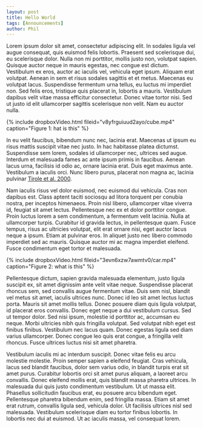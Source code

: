 ```yaml
---
layout: post
title: Hello World
tags: [Announcements]
author: Phil
---
```





Lorem ipsum dolor sit amet, consectetur adipiscing elit. In sodales ligula vel augue consequat, quis euismod felis lobortis. Praesent sed scelerisque dui, eu scelerisque dolor. Nulla non mi porttitor, mollis justo non, volutpat sapien. Quisque auctor neque in mauris egestas, nec congue est dictum. Vestibulum ex eros, auctor ac iaculis vel, vehicula eget ipsum. Aliquam erat volutpat. Aenean in sem et risus sodales sagittis et et metus. Maecenas eu volutpat lacus. Suspendisse fermentum urna tellus, eu luctus mi imperdiet non. Sed felis eros, tristique quis placerat in, lobortis a mauris. Vestibulum dapibus velit vitae massa efficitur consectetur. Donec vitae tortor nisi. Sed ut justo id elit ullamcorper sagittis scelerisque non velit. Nam eu auctor nulla.

<!-- VIDEO -->
{% include dropboxVideo.html 
  fileid="v8yfrguiuud2ayo/cube.mp4"
  caption="Figure 1: hat is this" 
%}
<script>
test1 = new DropboxVideo(fileid="v8yfrguiuud2ayo/cube.mp4",
start=0, width=600, pos="center");
video_players.video_players.push(test1);
</script>

In eu velit faucibus, bibendum nunc nec, lacinia erat. Maecenas ut ipsum eu risus mattis suscipit vitae nec justo. In hac habitasse platea dictumst. Suspendisse sem lorem, sodales id ullamcorper nec, ultrices sed augue. Interdum et malesuada fames ac ante ipsum primis in faucibus. Aenean lacus urna, facilisis id odio ac, ornare lacinia erat. Duis eget maximus ante. Vestibulum a iaculis orci. Nunc libero purus, placerat non magna ac, lacinia pulvinar [Tirole et al. 2000].

Nam iaculis risus vel dolor euismod, nec euismod dui vehicula. Cras non dapibus est. Class aptent taciti sociosqu ad litora torquent per conubia nostra, per inceptos himenaeos. Proin nisl libero, ullamcorper vitae viverra id, feugiat sit amet lectus. Pellentesque nec ex et dolor porttitor congue. Proin luctus lorem a sem condimentum, a fermentum velit lacinia. Nulla at ullamcorper turpis. Curabitur id gravida lectus, in pellentesque quam. Fusce tempus, risus ac ultricies volutpat, elit erat ornare nisi, eget auctor lacus neque a ipsum. Etiam at pulvinar eros. In aliquet justo nec libero commodo imperdiet sed ac mauris. Quisque auctor mi ac magna imperdiet eleifend. Fusce condimentum eget tortor et malesuada.

{% include dropboxVideo.html 
  fileid="3evn6xzw7awmtv0/car.mp4"
  caption="Figure 2: what is this" 
%}

<script>
test = new DropboxVideo(fileid = "3evn6xzw7awmtv0/car.mp4", start=2, width=600, pos="left");
video_players.video_players.push(test);
</script>

Pellentesque dictum, sapien gravida malesuada elementum, justo ligula suscipit ex, sit amet dignissim ante velit vitae neque. Suspendisse placerat rhoncus sem, sed convallis augue fermentum vitae. Duis sem nisl, blandit vel metus sit amet, iaculis ultrices nunc. Donec id leo sit amet lectus luctus porta. Mauris sit amet mollis tellus. Donec posuere diam quis ligula volutpat, id placerat eros convallis. Donec eget neque a dui vestibulum cursus. Sed ut tempor dolor. Sed nisi ipsum, molestie id porttitor ac, accumsan eu neque. Morbi ultricies nibh quis fringilla volutpat. Sed volutpat nibh eget est finibus finibus. Vestibulum nec lacus quam. Donec egestas ligula sed diam varius ullamcorper. Donec congue leo quis erat congue, a fringilla velit rhoncus. Fusce ultrices luctus nisi sit amet pharetra.

Vestibulum iaculis mi ac interdum suscipit. Donec vitae felis eu arcu molestie molestie. Proin semper sapien a eleifend feugiat. Cras vehicula, lacus sed blandit faucibus, dolor sem varius odio, in blandit turpis erat sit amet purus. Curabitur lobortis orci sit amet purus aliquam, a laoreet arcu convallis. Donec eleifend mollis erat, quis blandit massa pharetra ultrices. In malesuada dui quis justo condimentum vestibulum. Ut ut massa elit. Phasellus sollicitudin faucibus erat, eu posuere arcu bibendum eget. Pellentesque pharetra bibendum enim, sed fringilla massa. Etiam sit amet erat rutrum, convallis ligula sed, vehicula dolor. Ut facilisis ultrices nisl sed malesuada. Vestibulum scelerisque diam eu tortor finibus lobortis. In lobortis nec dui at euismod. Ut ac iaculis massa, vel consequat lorem.



<!-- Link References -->

[Tirole et al. 2000]: https://doi.org/10.2139/ssrn.224008 " Tirole, J., & Lerner, J. (2000). The Simple Economics of Open Source. Ssrn, L(2). "